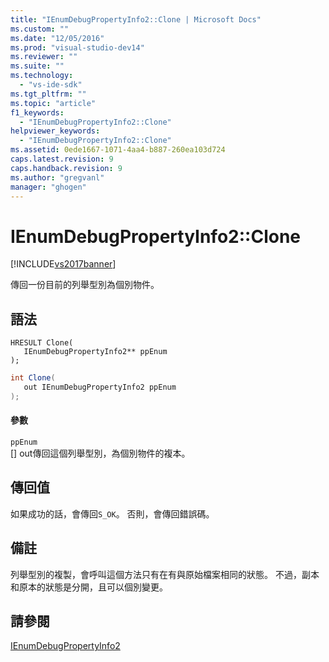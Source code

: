 ```yaml
---
title: "IEnumDebugPropertyInfo2::Clone | Microsoft Docs"
ms.custom: ""
ms.date: "12/05/2016"
ms.prod: "visual-studio-dev14"
ms.reviewer: ""
ms.suite: ""
ms.technology: 
  - "vs-ide-sdk"
ms.tgt_pltfrm: ""
ms.topic: "article"
f1_keywords: 
  - "IEnumDebugPropertyInfo2::Clone"
helpviewer_keywords: 
  - "IEnumDebugPropertyInfo2::Clone"
ms.assetid: 0ede1667-1071-4aa4-b887-260ea103d724
caps.latest.revision: 9
caps.handback.revision: 9
ms.author: "gregvanl"
manager: "ghogen"
---
```

# IEnumDebugPropertyInfo2::Clone
[!INCLUDE[vs2017banner](../../../code-quality/includes/vs2017banner.md)]

傳回一份目前的列舉型別為個別物件。  
  
## 語法  
  
```cpp#  
HRESULT Clone(  
   IEnumDebugPropertyInfo2** ppEnum  
);  
```  
  
```c#  
int Clone(  
   out IEnumDebugPropertyInfo2 ppEnum  
);  
```  
  
#### 參數  
 `ppEnum`  
 \[\] out傳回這個列舉型別，為個別物件的複本。  
  
## 傳回值  
 如果成功的話，會傳回`S_OK`。 否則，會傳回錯誤碼。  
  
## 備註  
 列舉型別的複製，會呼叫這個方法只有在有與原始檔案相同的狀態。  不過，副本和原本的狀態是分開，且可以個別變更。  
  
## 請參閱  
 [IEnumDebugPropertyInfo2](../../../extensibility/debugger/reference/ienumdebugpropertyinfo2.md)